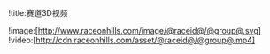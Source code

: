 !title:赛道3D视频

!image:[http://www.raceonhills.com/image/@raceid@/@group@.svg]
!video:[http://cdn.raceonhills.com/asset/@raceid@/@group@.mp4]
